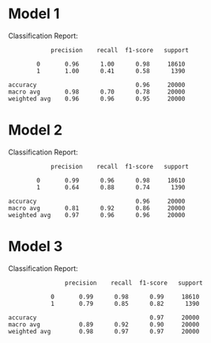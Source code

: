 # Model 1

Classification Report:

                precision    recall  f1-score   support

            0       0.96      1.00      0.98     18610
            1       1.00      0.41      0.58      1390

    accuracy                            0.96     20000
    macro avg       0.98      0.70      0.78     20000
    weighted avg    0.96      0.96      0.95     20000


##

# Model 2

Classification Report:

                precision    recall  f1-score   support

            0       0.99      0.96      0.98     18610
            1       0.64      0.88      0.74      1390

    accuracy                            0.96     20000
    macro avg       0.81      0.92      0.86     20000
    weighted avg    0.97      0.96      0.96     20000

##

# Model 3

Classification Report:
              
                    precision    recall  f1-score   support

                0       0.99      0.98      0.99     18610
                1       0.79      0.85      0.82      1390

    accuracy                                0.97     20000
    macro avg           0.89      0.92      0.90     20000
    weighted avg        0.98      0.97      0.97     20000

##